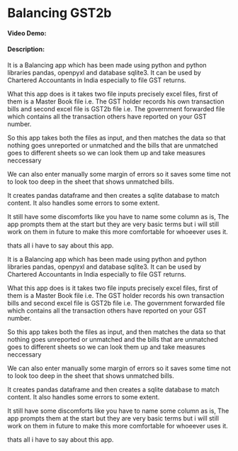 # Balancing GST2b
#### Video Demo:  <URL HERE>
#### Description:
It is a Balancing app which has been made using python and python libraries pandas, openpyxl and database sqlite3. It can be used by Chartered Accountants in India especially to file GST returns.

What this app does is it takes two file inputs precisely excel files, first of them is a Master Book file i.e. The GST holder records his own transaction bills and second excel file is GST2b file i.e. The government forwarded file which contains all the transaction others have reported on your GST number.

So this app takes both the files as input, and then matches the data so that nothing goes unreported or unmatched and the bills that are unmatched goes to different sheets so we can look them up and take measures neccessary

We can also enter manually some margin of errors so it saves some time not to look too deep in the sheet that shows unmatched bills.

It creates pandas dataframe and then creates a sqlite database to match content. It also handles some errors to some extent.

It still have some discomforts like you have to name some column as is, The app prompts them at the start but they are very basic terms but i will still work on them in future to make this more comfortable for whoeever uses it.

thats all i have to say about this app.

It is a Balancing app which has been made using python and python libraries pandas, openpyxl and database sqlite3. It can be used by Chartered Accountants in India especially to file GST returns.

What this app does is it takes two file inputs precisely excel files, first of them is a Master Book file i.e. The GST holder records his own transaction bills and second excel file is GST2b file i.e. The government forwarded file which contains all the transaction others have reported on your GST number.

So this app takes both the files as input, and then matches the data so that nothing goes unreported or unmatched and the bills that are unmatched goes to different sheets so we can look them up and take measures neccessary

We can also enter manually some margin of errors so it saves some time not to look too deep in the sheet that shows unmatched bills.

It creates pandas dataframe and then creates a sqlite database to match content. It also handles some errors to some extent.

It still have some discomforts like you have to name some column as is, The app prompts them at the start but they are very basic terms but i will still work on them in future to make this more comfortable for whoeever uses it.

thats all i have to say about this app.